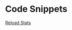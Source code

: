 # Code Snippets

[Reload Stats](https://github.com/ometisltd/code-snippets/blob/master/Reload%20Stats/README.md)

